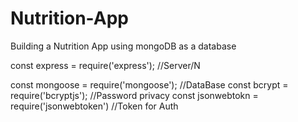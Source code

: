 # Nutrition-App
Building a Nutrition App using mongoDB as a database

const express = require('express'); //Server/N

const mongoose = require('mongoose'); //DataBase
const bcrypt = require('bcryptjs'); //Password privacy
const jsonwebtokn = require('jsonwebtoken') //Token for Auth

